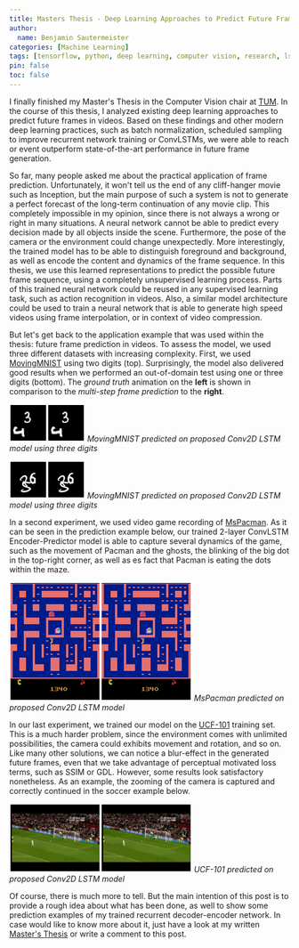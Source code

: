 ```yaml
---
title: Masters Thesis - Deep Learning Approaches to Predict Future Frames in Videos
author:
  name: Benjamin Sautermeister
categories: [Machine Learning]
tags: [tensorflow, python, deep learning, computer vision, research, lstm, education]
pin: false
toc: false
---
```


I finally finished my Master's Thesis in the Computer Vision chair at [TUM](https://www.tum.de/en/).
In the course of this thesis, I analyzed existing deep learning approaches to predict future frames in videos.
Based on these findings and other modern deep learning practices, such as batch normalization, scheduled sampling to improve
recurrent network training or ConvLSTMs, we were able to reach or event outperform state-of-the-art performance in
future frame generation.

So far, many people asked me about the practical application of frame prediction. Unfortunately, it won't tell us the end of any
cliff-hanger movie such as Inception, but the main purpose of such a system is not to generate a perfect forecast of the
long-term continuation of any movie clip. This completely impossible in my opinion, since there is not always a wrong or right
in many situations. A neural network cannot be able to predict every decision made by all objects inside the scene.
Furthermore, the pose of the camera or the environment could change unexpectedly. More interestingly, the trained model has
to be able to distinguish foreground and background, as well as encode the content and dynamics of the frame sequence.
In this thesis, we use this learned representations to predict the possible future frame sequence,
using a completely unsupervised learning process. Parts of this trained neural network could be reused in any
supervised learning task, such as action recognition in videos. Also, a similar model architecture could be used to train
a neural network that is able to generate high speed videos using frame interpolation, or in context of video compression.

But let's get back to the application example that was used within the thesis: future frame prediction in videos.
To assess the model, we used three different datasets with increasing complexity. First, we used
[MovingMNIST](http://www.cs.toronto.edu/~nitish/unsupervised_video/) using two digits (top).
Surprisingly, the model also delivered good results when we performed an out-of-domain test using one or three digits (bottom).
The *ground truth* animation on the **left** is shown in comparison to the *multi-step frame prediction* to the **right**.

![MovingMNIST with 2 digits](/assets/img/posts/2016/mm-anim-2digits.gif)
_MovingMNIST predicted on proposed Conv2D LSTM model using three digits_

![MovingMNIST with 3 digits](/assets/img/posts/2016/mm-anim-3digits.gif)
_MovingMNIST predicted on proposed Conv2D LSTM model using three digits_

In a second experiment, we used video game recording of [MsPacman](https://github.com/dyelax/Adversarial_Video_Generation).
As it can be seen in the prediction example below, our trained 2-layer ConvLSTM Encoder-Predictor model is able to capture
several dynamics of the game, such as the movement of Pacman and the ghosts, the blinking of the big dot in the top-right corner,
as well as es fact that Pacman is eating the dots within the maze.

![MsPacman](/assets/img/posts/2016/pac-anim.gif)
_MsPacman predicted on proposed Conv2D LSTM model_

In our last experiment, we trained our model on the [UCF-101](http://crcv.ucf.edu/data/UCF101.php) training set.
This is a much harder problem, since the environment comes with unlimited possibilities, the camera could exhibits
movement and rotation, and so on. Like many other solutions, we can notice a blur-effect in the generated future frames,
even that we take advantage of perceptual motivated loss terms, such as SSIM or GDL. However, some results look satisfactory
nonetheless. As an example, the zooming of the camera is captured and correctly continued in the soccer example below.

![UCF-101](/assets/img/posts/2016/ucf-anim.gif)
_UCF-101 predicted on proposed Conv2D LSTM model_

Of course, there is much more to tell. But the main intention of this post is to provide a rough idea about what has been done,
as well to show some prediction examples of my trained recurrent decoder-encoder network.
In case would like to know more about it, just have a look at my written [Master's Thesis](/assets/docs/2016/msc_thesis_bsautermeister.pdf) or write a comment to this post.